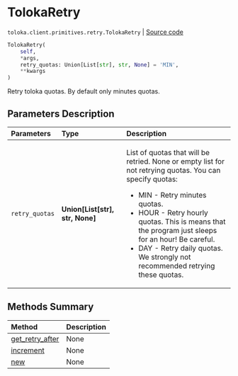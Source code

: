 # TolokaRetry
`toloka.client.primitives.retry.TolokaRetry` | [Source code](https://github.com/Toloka/toloka-kit/blob/v1.0.2/src/client/primitives/retry.py#L17)

```python
TolokaRetry(
    self,
    *args,
    retry_quotas: Union[List[str], str, None] = 'MIN',
    **kwargs
)
```

Retry toloka quotas. By default only minutes quotas.

## Parameters Description

| Parameters | Type | Description |
| :----------| :----| :-----------|
`retry_quotas`|**Union\[List\[str\], str, None\]**|<p>List of quotas that will be retried. None or empty list for not retrying quotas. You can specify quotas:</p> <ul> <li>MIN - Retry minutes quotas.</li> <li>HOUR - Retry hourly quotas. This is means that the program just sleeps for an hour! Be careful.</li> <li>DAY - Retry daily quotas. We strongly not recommended retrying these quotas.</li> </ul>
## Methods Summary

| Method | Description |
| :------| :-----------|
[get_retry_after](toloka.client.primitives.retry.TolokaRetry.get_retry_after.md)| None
[increment](toloka.client.primitives.retry.TolokaRetry.increment.md)| None
[new](toloka.client.primitives.retry.TolokaRetry.new.md)| None
